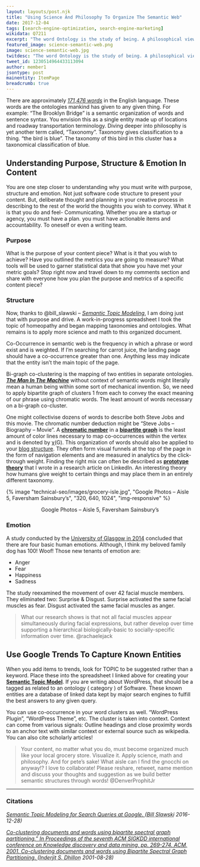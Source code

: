```yaml
---
layout: layouts/post.njk
title: "Using Science And Philosophy To Organize The Semantic Web"
date: 2017-12-04
tags: [search-engine-optimization, search-engine-marketing]
wikidata: Q7211
excerpt: "The word Ontology is the study of being. A philosophical view of how and why we do the things we do or say. Another word you should understand is “semantic”. This is the organization of word clusters in describing a thing."
featured_image: science-semantic-web.png
image: science-semantic-web.jpg
twitdesc: "The word Ontology is the study of being. A philosophical view of how and why we do the things we do or say. Another word you should understand is “semantic”. This is the organization of word clusters in describing a thing."
tweet_id: 1230514964433113094
author: member1
jsontype: post
mainentity: ItemPage
breadcrumb: true
---
```

There are approximately [*171,476 words*](https://en.oxforddictionaries.com/explore/how-many-words-are-there-in-the-english-language "How many words in the English language?")  in the English language. These words are the ontologies mankind has given to any given thing. For example: “The Brooklyn Bridge” is a semantic organization of words and sentence syntax. You envision this as a single entity made up of locations and roadway transportation terminology. Diving deeper into philosophy is yet another term called, “Taxonomy”. Taxonomy gives classification to a thing. “the bird is blue”. The taxonomy of this bird in this cluster has a taxonomical classification of blue.

## Understanding Purpose, Structure & Emotion In Content ##
You are one step closer to understanding why you must write with purpose, structure and emotion. Not just software code structure to present your content. But, deliberate thought and planning in your creative process in describing to the rest of the world the thoughts you wish to convey. What it is that you do and feel- Communicating. Whether you are a startup or agency, you must have a plan. you must have actionable items and accountability. To oneself or even a writing team.

### Purpose ###
What is the purpose of your content piece? What is it that you wish to achieve? Have you outlined the metrics you are going to measure? What tools will be used to garner statistical data that show you have met your metric goals? Stop right now and travel down to my comments section and share with everyone how you plan the purpose and metrics of a specific content piece?

### Structure ###
Now, thanks to @bill_slawski – [*Semantic Topic Modeling*](https://gofishdigital.com/semantic-topic-modeling/ "Semantic Topic Modeling"), I am doing just that with purpose and drive. A work-in-progress spreadsheet I took the topic of homeopathy and began mapping taxonomies and ontologies. What remains is to apply more science and math to this organized document.

Co-Occurrence in semantic web is the frequency in which a phrase or word exist and is weighted. If I’m searching for carrot juice, the landing page should have a co-occurrence greater than one. Anything less may indicate that the entity isn’t the main topic of the page.

Bi-graph co-clustering is the mapping of two entities in separate ontologies. [**_The Man In The Machine_**](https://en.wikipedia.org/wiki/Steve_Jobs:_The_Man_in_the_Machine "The Man in the Machine - Wikipedia") without context of semantic words might literally mean a human being within some sort of mechanical invention. So, we need to apply bipartite graph of clusters 1 from each to convey the exact meaning of our phrase using chromatic words. The least amount of words necessary on a bi-graph co-cluster.

One might collectivise dozens of words to describe both Steve Jobs and this movie. The chromatic number deduction might be “Steve Jobs – Biography – Movie”.  A <i class="fas fa-file-pdf"></i>[**chromatic number**](http://math.mit.edu/~csikvari/chromatic_number_bipartite_graphs.pdf "PDF Download") in a [**bipartite graph**](https://en.wikipedia.org/wiki/Bipartite_graph "bipartite graph - wikipedia") is the least amount of color lines necessary to map co-occurrences within the vertex and is denoted by χ(G). This organization of words should also be applied to your [blog structure](/content-marketing/ecommerce-site-structure-for-semantic-search.html "Site Structure for Semantic Search"). They often form visual funnels at the top of the page in the form of navigation elements and are measured in analytics by the click-through weight. Finding the right mix can often be described as [**prototype theory**](https://www.linkedin.com/pulse/20141125232838-27211036-apply-psychological-prototyping-theory-to-content-categorization/ "Prototype Theory") that I wrote in a research article on LinkedIn. An interesting theory how humans give weight to certain things and may place them in an entirely different taxonomy.

{% image "technical-seo/images/grocery-isle.jpg", "Google Photos – Aisle 5, Faversham Sainsbury’s", "320, 640, 1024", "img-responsive" %}
<figure>
<figcaption style="text-align:center!important;">Google Photos – Aisle 5, Faversham Sainsbury’s</figcaption>
</figure>

### Emotion ###
A study conducted by the [University of Glasgow in 2014](https://www.gla.ac.uk/news/archiveofnews/2014/february/headline_306019_en.html "WRITTEN ALL OVER YOUR FACE: HUMANS EXPRESS FOUR BASIC EMOTIONS RATHER THAN SIX, SAYS NEW STUDY") concluded that there are four basic human emotions. Although, I think my beloved family dog has 100! Woof! Those new tenants of emotion are:

- Anger
- Fear
- Happiness
- Sadness

The study reexamined the movement of over 42 facial muscle members. They eliminated two: Surprise & Disgust. Surprise activated the same facial muscles as fear. Disgust activated the same facial muscles as anger.

>What our research shows is that not all facial muscles appear simultaneously during facial expressions, but rather develop over time supporting a hierarchical biologically-basic to socially-specific information over time. @rachaelejack

## Use Google Trends To Capture Known Entities ##
When you add items to trends, look for TOPIC to be suggested rather than a keyword. Place these into the spreadsheet I linked above for creating your [**Semantic Topic Model**](https://gofishdigital.com/semantic-topic-modeling/ "Semantic Topic Modeling"). If you are writing about WordPress, that should be a tagged as related to an ontology ( category ) of Software. These known entities are a database of linked data kept by major search engines to fulfill the best answers to any given query.

You can use co-occurrence in your word clusters as well. “WordPress Plugin”, “WordPress Theme”, etc. The cluster is taken into context. Context can come from various signals: Outline headings and close proximity words to an anchor text with similar context or external source such as wikipedia. You can also cite scholarly articles!

>Your content, no matter what you do, must become organized much like your local grocery store. Visualize it. Apply science, math and philosophy. And for pete’s sake! What aisle can I find the gnocchi on anyway!? I love to collaborate! Please reshare, retweet, name mention and discuss your thoughts and suggestion as we build better semantic structures through words! @DenverProphitJr

----
### Citations ###
<p>
  <cite class="h-cite">
    <a class="u-url p-name" href="https://gofishdigital.com/semantic-topic-modeling/"> 
      Semantic Topic Modeling for Search Queries at Google. 
    </a> 
   (<abbr class="p-author h-card" title="Bill Slawski">Bill Slawski</abbr> 
    <time class="dt-published">2016-12-28</time>)</cite>
</p>
<p>
  <cite class="h-cite">
    <a class="u-url p-name" href="https://doi.org/10.1145/502512.502550"> 
      Co-clustering documents and words using bipartite spectral graph partitioning.” In Proceedings of the seventh ACM SIGKDD international conference on Knowledge discovery and data mining, pp. 269-274. ACM, 2001. Co-clustering documents and words using Bipartite Spectral Graph Partitioning. 
    </a> 
   (<abbr class="p-author h-card" title="Dhillon, Inderjit S.">Inderjit S. Dhillon</abbr> 
    <time class="dt-published">2001-08-28</time>)</cite>
</p>